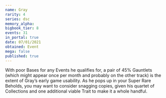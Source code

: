 ```yaml
---
name: Gray
rarity: 4
series: dsc
memory_alpha:
bigbook_tier: 8
events: 31
in_portal: true
date: 07/01/2021
obtained: Event
mega: false
published: true
---
```


With poor Bases for any Events he qualifies for, a pair of 45% Gauntlets (which might appear once per month and probably on the other track) is the extent of Gray’s early game usability. As he pops up in your Super Rare Beholds, you may want to consider snagging copies, given his quartet of Collections and one additional viable Trait to make it a whole handful.
